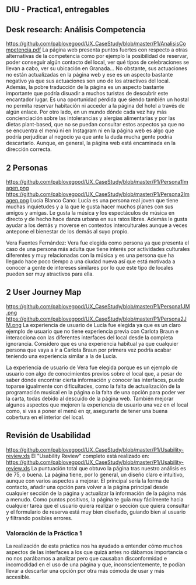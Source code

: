 ## DIU - Practica1, entregables


## Desk research: Análisis Competencia
https://github.com/pablovegood/UX_CaseStudy/blob/master/P1/AnalisisCompetencia.pdf
La página web presenta puntos fuertes con respecto a otras alternativas de la competencia como por ejemplo la posibilidad de reservar, poder conseguir algún contacto del local, ver qué tipos de celebraciones se llevan a cabo, ver su ubicación en Granada… No obstante, sus actuaciones no están actualizadas en la página web y ese es un aspecto bastante negativo ya que sus actuaciones son uno de los atractivos del local. Además, la pobre traducción de la página es un aspecto bastante importante que podría disuadir a muchos turistas de descubrir este encantador lugar. Es una oportunidad pérdida que siendo también un hostal no permita reservar habitación ni acceder a la página del hotel a través de algún enlace. Por otro lado, en un mundo dónde cada vez hay más concienciación sobre las intolerancias y alergias alimentarias y por las dietas plant-based, que no se puedan consultar estos aspectos ya que no se encuentra el menú ni en Instagram ni en la página web es algo que podría perjudicar al negocio ya que ante la duda mucha gente podría descartarlo. Aunque, en general, la página web está encaminada en la dirección correcta. 
  
## 2 Personas
https://github.com/pablovegood/UX_CaseStudy/blob/master/P1/Persona1Imagen.png
https://github.com/pablovegood/UX_CaseStudy/blob/master/P1/Persona2Imagen.png
Lucía Blanco Cano: Lucía es una persona real joven que tiene muchas inquietudes y a la que le gusta hacer muchos planes con sus amigos y amigas. Le gusta la música y los espectáculos de música en directo y de hecho hace danza urbana en sus ratos libres. Además le gusta ayudar a los demás y moverse en contextos interculturales aunque a veces antepone el bienestar de los demás al suyo propio. 

Vera Fuentes Fernández: Vera fue elegida como persona ya que presenta el caso de una persona más adulta que tiene interés por actividades culturales diferentes y muy relacionadas con la música y es una persona que ha llegado hace poco tiempo a una ciudad nueva así que está motivada a conocer a gente de intereses similares por lo que este tipo de locales pueden ser muy atractivos para ella. 


## 2 User Journey Map
https://github.com/pablovegood/UX_CaseStudy/blob/master/P1/Persona1JM.png
https://github.com/pablovegood/UX_CaseStudy/blob/master/P1/Persona2JM.png
La experiencia de usuario de Lucía fue elegida ya que es un claro ejemplo de usuario que no tiene experiencia previa con Carlota Braun e interacciona con las diferentes interfaces del local desde la completa ignorancia. Considero que es una experiencia habitual ya que cualquier persona que vaya a ir a Carlota Braun por primera vez podría acabar teniendo una experiencia similar a la de Lucía. 

La experiencia de usuario de Vera fue elegida porque es un ejemplo de usuario con algo de conocimientos previos sobre el local que, a pesar de saber dónde encontrar cierta información y conocer las interfaces, puede toparse igualmente con dificultades, como la falta de actualización de la programación musical en la página o la falta de una opción para poder ver la carta, todas debido al descuido de la página web. También mejorar algunos aspectos que mejoren la experiencia de usuario una vez en el local como, si vas a poner el menú en qr, asegurarte de tener una buena cobertura en el interior del local.


## Revisión de Usabilidad
https://github.com/pablovegood/UX_CaseStudy/blob/master/P1/Usability-review.xls
El "Usability Review" completo está realizado en: https://github.com/pablovegood/UX_CaseStudy/blob/master/P1/Usability-review.xls
La puntuación total que obtuvo la página tras nuestro análisis es de 75, o buena. La página tiene, por lo general, un diseño claro e intuitivo, aunque con varios aspectos a mejorar. El principal sería la forma de contacto, añadir una opción para volver a la página principal desde cualquier sección de la página y actualizar la información de la página más a menudo. Como puntos positivos, la página te guía muy fácilmente hacia cualquier tarea que el usuario quiera realizar o sección que quiera consultar y el formulario de reserva está muy bien diseñado, guiando bien al usuario y filtrando posibles errores.

### Valoración de la Práctica 1
La realización de esta práctica nos ha ayudado a entender cómo muchos aspectos de las interfaces a los que quizá antes no dábamos importancia o no nos parábamos a analizar pero que causaban disconformidad e incomodidad en el uso de una página y que, inconscientemente, te podían llevar a descartar una opción por otra más cómoda de usar y más accesible.

